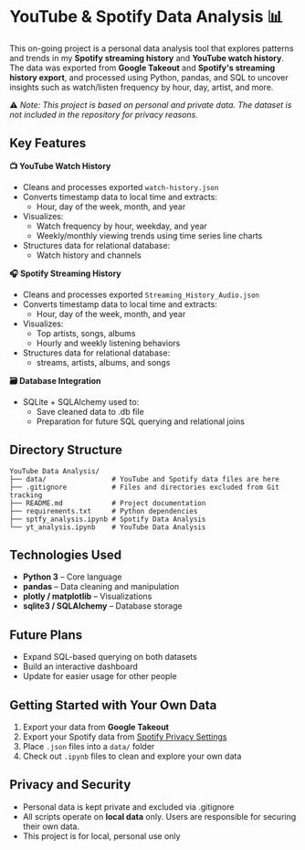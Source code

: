 # **YouTube & Spotify Data Analysis 📊**
This on-going project is a personal data analysis tool that explores patterns and trends in my **Spotify streaming history** and **YouTube watch history**. The data was exported from **Google Takeout** and **Spotify's streaming history export**, and processed using Python, pandas, and SQL to uncover insights such as watch/listen frequency by hour, day, artist, and more.

⚠️ *Note: This project is based on personal and private data. The dataset is not included in the repository for privacy reasons.*

## **Key Features**
**📺 YouTube Watch History**
- Cleans and processes exported `watch-history.json`
- Converts timestamp data to local time and extracts:
    -  Hour, day of the week, month, and year
- Visualizes:
    - Watch frequency by hour, weekday, and year
    - Weekly/monthly viewing trends using time series line charts
- Structures data for relational database:
    - Watch history and channels

**🎧 Spotify Streaming History**
- Cleans and processes exported `Streaming_History_Audio.json`
- Converts timestamp data to local time and extracts:
    -  Hour, day of the week, month, and year
- Visualizes:
    - Top artists, songs, albums
    - Hourly and weekly listening behaviors
- Structures data for relational database:
    - streams, artists, albums, and songs

**🗃️ Database Integration**
- SQLite + SQLAlchemy used to:
    - Save cleaned data to .db file
    - Preparation for future SQL querying and relational joins

## **Directory Structure**
```
YouTube Data Analysis/
├── data/                # YouTube and Spotify data files are here
├── .gitignore           # Files and directories excluded from Git tracking
├── README.md            # Project documentation
├── requirements.txt     # Python dependencies
├── sptfy_analysis.ipynb # Spotify Data Analysis
└── yt_analysis.ipynb    # YouTube Data Analysis
```

## **Technologies Used**
- **Python 3** – Core language
- **pandas** – Data cleaning and manipulation
- **plotly / matplotlib** – Visualizations
- **sqlite3 / SQLAlchemy** – Database storage

## **Future Plans**
- Expand SQL-based querying on both datasets
- Build an interactive dashboard
- Update for easier usage for other people

## **Getting Started with Your Own Data**
1. Export your data from **Google Takeout**
2. Export your Spotify data from [Spotify Privacy Settings](https://www.spotify.com/us/account/privacy/)
2. Place `.json` files into a `data/` folder
3. Check out `.ipynb` files to clean and explore your own data

## **Privacy and Security**
- Personal data is kept private and excluded via .gitignore
- All scripts operate on **local data** only. Users are responsible for securing their own data.
- This project is for local, personal use only